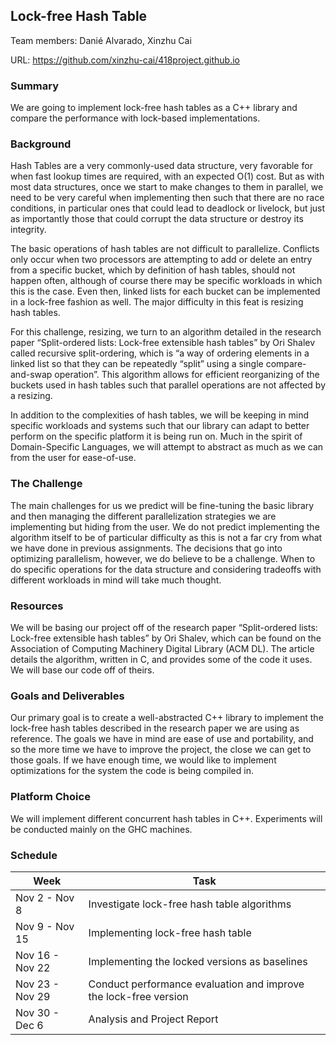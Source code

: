 ## Lock-free Hash Table
Team members: Danié Alvarado, Xinzhu Cai

URL: https://github.com/xinzhu-cai/418project.github.io

### Summary

We are going to implement lock-free hash tables as a C++ library and compare the performance with lock-based implementations.

### Background

Hash Tables are a very commonly-used data structure, very favorable for when fast lookup times are required, with an expected O(1) cost. But as with most data structures, once we start to make changes to them in parallel, we need to be very careful when implementing then such that there are no race conditions, in particular ones that could lead to deadlock or livelock, but just as importantly those that could corrupt the data structure or destroy its integrity.

The basic operations of hash tables are not difficult to parallelize. Conflicts only occur when two processors are attempting to add or delete an entry from a specific bucket, which by definition of hash tables, should not happen often, although of course there may be specific workloads in which this is the case. Even then, linked lists for each bucket can be implemented in a lock-free fashion as well. The major difficulty in this feat is resizing hash tables.

For this challenge, resizing, we turn to an algorithm detailed in the research paper “Split-ordered lists: Lock-free extensible hash tables” by Ori Shalev called recursive split-ordering, which is “a way of ordering elements in a linked list so that they can be repeatedly “split” using a single compare-and-swap operation”. This algorithm allows for efficient reorganizing of the buckets used in hash tables such that parallel operations are not affected by a resizing.

In addition to the complexities of hash tables, we will be keeping in mind specific workloads and systems such that our library can adapt to better perform on the specific platform it is being run on. Much in the spirit of Domain-Specific Languages, we will attempt to abstract as much as we can from the user for ease-of-use.


### The Challenge
The main challenges for us we predict will be fine-tuning the basic library and then managing the different parallelization strategies we are implementing but hiding from the user. We do not predict implementing the algorithm itself to be of particular difficulty as this is not a far cry from what we have done in previous assignments. The decisions that go into optimizing parallelism, however, we do believe to be a challenge. When to do specific operations for the data structure and considering tradeoffs with different workloads in mind will take much thought.

### Resources
We will be basing our project off of the research paper “Split-ordered lists: Lock-free extensible hash tables” by Ori Shalev, which can be found on the Association of Computing Machinery Digital Library (ACM DL). The article details the algorithm, written in C, and provides some of the code it uses. We will base our code off of theirs.

### Goals and Deliverables
Our primary goal is to create a well-abstracted C++ library to implement the lock-free hash tables described in the research paper we are using as reference. The goals we have in mind are ease of use and portability, and so the more time we have to improve the project, the close we can get to those goals. If we have enough time, we would like to implement optimizations for the system the code is being compiled in.		

### Platform Choice
We will implement different concurrent hash tables in C++. Experiments will be conducted mainly on the GHC machines. 

### Schedule 

| Week | Task |
| --- | ----------- |
| Nov 2 - Nov 8 | Investigate lock-free hash table algorithms |
| Nov 9 - Nov 15 | Implementing lock-free hash table |
| Nov 16 - Nov 22 | Implementing the locked versions as baselines |
| Nov 23 - Nov 29 | Conduct performance evaluation and improve the lock-free version |
| Nov 30 - Dec 6 | Analysis and Project Report |
